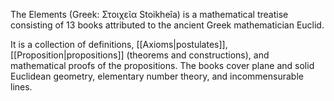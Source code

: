 The Elements (Greek: Στοιχεῖα Stoikheîa) is a mathematical treatise consisting of 13 books attributed to the ancient Greek mathematician Euclid.

It is a collection of definitions, [[Axioms|postulates]], [[Proposition|propositions]] (theorems and constructions), and mathematical proofs of the propositions. The books cover plane and solid Euclidean geometry, elementary number theory, and incommensurable lines.
